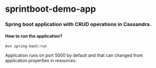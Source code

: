 # sprintboot-demo-app
### Spring boot application with CRUD operations in Cassandra.

#### How to run the application?

    mvn spring-boot:run

Application runs on port 5000 by default and that can changed from application.properties in resources.

